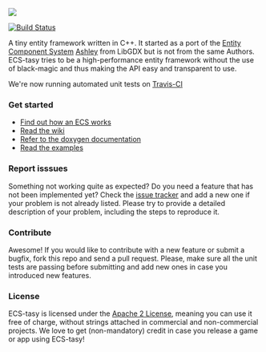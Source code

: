 ![](http://lusito.github.io/ECS-tasy/ecstasy.png)

[![Build Status](https://travis-ci.org/Lusito/ECS-tasy.svg?branch=master)](https://travis-ci.org/Lusito/ECS-tasy)

A tiny entity framework written in C++. It started as a port of the [Entity Component System](http://www.gamedev.net/page/resources/_/technical/game-programming/understanding-component-entity-systems-r3013) [Ashley](http://github.com/libgdx/ashley/)
from LibGDX but is not from the same Authors. ECS-tasy tries to be a high-performance
entity framework  without the use of black-magic and thus making the API easy
and transparent to use.

We're now running automated unit tests on [Travis-CI](https://travis-ci.org/)

### Get started

* [Find out how an ECS works](http://www.gamedev.net/page/resources/_/technical/game-programming/understanding-component-entity-systems-r3013)
* [Read the wiki](https://github.com/Lusito/ECS-tasy/wiki)
* [Refer to the doxygen documentation](http://lusito.github.io/ECS-tasy/annotated.html)
* [Read the examples](https://github.com/Lusito/ECS-tasy/tree/master/tests)

### Report isssues

Something not working quite as expected? Do you need a feature that has not been implemented yet? Check the [issue tracker](https://github.com/Lusito/ECS-tasy/issues) and add a new one if your problem is not already listed. Please try to provide a detailed description of your problem, including the steps to reproduce it.

### Contribute

Awesome! If you would like to contribute with a new feature or submit a bugfix, fork this repo and send a pull request. Please, make sure all the unit tests are passing before submitting and add new ones in case you introduced new features.

### License

ECS-tasy is licensed under the [Apache 2 License](https://github.com/Lusito/ECS-tasy/blob/master/LICENSE), meaning you
can use it free of charge, without strings attached in commercial and non-commercial projects. We love to
get (non-mandatory) credit in case you release a game or app using ECS-tasy!
